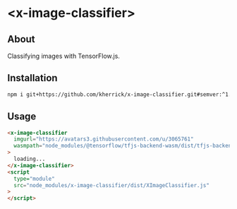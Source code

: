 # \<x-image-classifier>

## About

Classifying images with TensorFlow.js.

## Installation

```bash
npm i git+https://github.com/kherrick/x-image-classifier.git#semver:^1.2.0
```

## Usage

```html
<x-image-classifier
  imgurl="https://avatars3.githubusercontent.com/u/3065761"
  wasmpath="node_modules/@tensorflow/tfjs-backend-wasm/dist/tfjs-backend-wasm.wasm"
>
  loading...
</x-image-classifier>
<script
  type="module"
  src="node_modules/x-image-classifier/dist/XImageClassifier.js"
>
</script>
```
